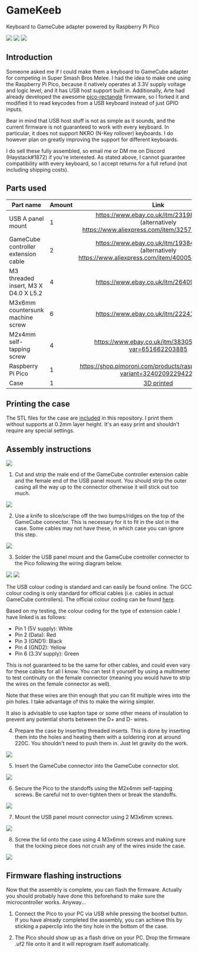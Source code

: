 # GameKeeb

Keyboard to GameCube adapter powered by Raspberry Pi Pico

![](pics/9.jpg)
![](pics/11.jpg)
![](pics/12.jpg)

## Introduction

Someone asked me if I could make them a keyboard to GameCube adapter for
competing in Super Smash Bros Melee. I had the idea to make one using the
Raspberry Pi Pico, because it natively operates at 3.3V supply voltage and logic
level, and it has USB host support built in. Additionally, Arte had already
developed the awesome
[pico-rectangle](https://github.com/JulienBernard3383279/pico-rectangle)
firmware, so I forked it and modified it to read keycodes from a USB keyboard
instead of just GPIO inputs.

Bear in mind that USB host stuff is not as simple as it sounds, and the current
firmware is not guaranteed to work with every keyboard. In particular, it does
not support NKRO (N-Key rollover) keyboards. I do however plan on greatly
improving the support for different keyboards.

I do sell these fully assembled, so email me or DM me on Discord (Haystack#1872)
if you're interested. As stated above, I cannot guarantee compatibility with
every keyboard, so I accept returns for a full refund (not including
shipping costs).

## Parts used

| Part name                            | Amount | Link                                                                                                       |
|--------------------------------------|--------|:----------------------------------------------------------------------------------------------------------:|
| USB A panel mount                    | 1      | https://www.ebay.co.uk/itm/231984473033 (alternatively https://www.aliexpress.com/item/32573641881.html)   |
| GameCube controller extension cable  | 2      | https://www.ebay.co.uk/itm/193842724956 (alternatively https://www.aliexpress.com/item/4000505687571.html) |
| M3 threaded insert, M3 X D4.0 X L5.2 | 4      | https://www.ebay.co.uk/itm/264096317255                                                                    |
| M3x6mm countersunk machine screw     | 6      | https://www.ebay.co.uk/itm/222414700032                                                                    |
| M2x4mm self-tapping screw            | 4      | https://www.ebay.co.uk/itm/383054906364?var=651662203885                                                   |
| Raspberry Pi Pico                    | 1      | https://shop.pimoroni.com/products/raspberry-pi-pico?variant=32402092294227                                |
| Case                                 | 1      | [3D printed](case_files/)                                                                                  |

## Printing the case

The STL files for the case are [included](case_files/) in this repository. I
print them without supports at 0.2mm layer height. It's an easy print and
shouldn't require any special settings.

## Assembly instructions

![](pics/1.jpg)

1. Cut and strip the male end of the GameCube controller extension cable and the
   female end of the USB panel mount. You should strip the outer casing all the
   way up to the connector otherwise it will stick out too much.

![](pics/2.jpg)

2. Use a knife to slice/scrape off the two bumps/ridges on the top of the GameCube
   connector. This is necessary for it to fit in the slot in the case. Some cables may not have these, in which case you can ignore this step.

![](pics/2.5.png)

3. Solder the USB panel mount and the GameCube controller connector to the Pico
   following the wiring diagram below.

![](pics/wiring_diagram.png)
![](pics/3.jpg)

The USB colour coding is standard and can easily be found online. The GCC colour coding is only standard for official cables
(i.e. cables in actual GameCube controllers). The official colour coding can be
found [here](http://int03.co.uk/crema/hardware/gamecube/gc-control.html).

Based on my testing, the colour coding for the type of extension cable I have
linked is as follows:

- Pin 1 (5V supply): White
- Pin 2 (Data): Red
- Pin 3 (GND1): Black
- Pin 4 (GND2): Yellow
- Pin 6 (3.3V supply): Green

This is not guaranteed to be the same for other cables, and could even vary for
these cables for all I know. You can test it yourself by using a multimeter to
test continuity on the female connector (meaning you would have to strip the
wires on the female connector as well).

Note that these wires are thin enough that you can fit multiple wires into the
pin holes. I take advantage of this to make the wiring simpler.

It also is advisable to use kapton tape or some other means of insulation to
prevent any potential shorts between the D+ and D- wires.

4. Prepare the case by inserting threaded inserts. This is done by inserting
   them into the holes and heating them with a soldering iron at around 220C.
   You shouldn't need to push them in. Just let gravity do the work.

![](pics/4.jpg)

5. Insert the GameCube connector into the GameCube connector slot.

![](pics/6.jpg)

6. Secure the Pico to the standoffs using the M2x4mm self-tapping screws. Be
   careful not to over-tighten them or break the standoffs.

![](pics/7.jpg)

7. Mount the USB panel mount connector using 2 M3x6mm screws.

![](pics/8.jpg)

8. Screw the lid onto the case using 4 M3x6mm screws and making sure that the
   locking piece does not crush any of the wires inside the case.

![](pics/13.jpg)

## Firmware flashing instructions

Now that the assembly is complete, you can flash the firmware. Actually you
should probably have done this beforehand to make sure the microcontroller
works. Anyway...

1. Connect the Pico to your PC via USB while pressing the bootsel button. If you
   have already completed the assembly, you can achieve this by sticking a
   paperclip into the tiny hole in the bottom of the case.

2. The Pico should show up as a flash drive on your PC. Drop the firmware .uf2
   file onto it and it will reprogram itself automatically.
